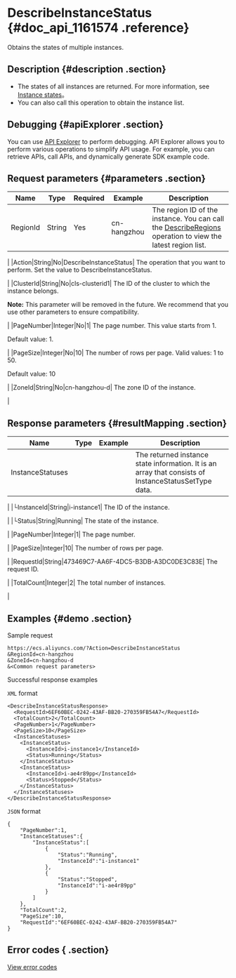 # DescribeInstanceStatus {#doc_api_1161574 .reference}

Obtains the states of multiple instances.

## Description {#description .section}

-   The states of all instances are returned. For more information, see [Instance states](~~25687~~)。
-   You can also call this operation to obtain the instance list.

## Debugging {#apiExplorer .section}

You can use [API Explorer](https://api.aliyun.com/#product=Ecs&api=DescribeInstanceStatus) to perform debugging. API Explorer allows you to perform various operations to simplify API usage. For example, you can retrieve APIs, call APIs, and dynamically generate SDK example code.

## Request parameters {#parameters .section}

|Name|Type|Required|Example|Description|
|----|----|--------|-------|-----------|
|RegionId|String|Yes|cn-hangzhou| The region ID of the instance. You can call the [DescribeRegions](~~25609~~) operation to view the latest region list.

 |
|Action|String|No|DescribeInstanceStatus| The operation that you want to perform. Set the value to DescribeInstanceStatus.

 |
|ClusterId|String|No|cls-clusterid1| The ID of the cluster to which the instance belongs.

 **Note:** This parameter will be removed in the future. We recommend that you use other parameters to ensure compatibility.

 |
|PageNumber|Integer|No|1| The page number. This value starts from 1.

 Default value: 1.

 |
|PageSize|Integer|No|10| The number of rows per page. Valid values: 1 to 50.

 Default value: 10

 |
|ZoneId|String|No|cn-hangzhou-d| The zone ID of the instance.

 |

## Response parameters {#resultMapping .section}

|Name|Type|Example|Description|
|----|----|-------|-----------|
|InstanceStatuses| | | The returned instance state information. It is an array that consists of InstanceStatusSetType data.

 |
|└InstanceId|String|i-instance1| The ID of the instance.

 |
|└Status|String|Running| The state of the instance.

 |
|PageNumber|Integer|1| The page number.

 |
|PageSize|Integer|10| The number of rows per page.

 |
|RequestId|String|473469C7-AA6F-4DC5-B3DB-A3DC0DE3C83E| The request ID.

 |
|TotalCount|Integer|2| The total number of instances.

 |

## Examples {#demo .section}

Sample request

``` {#request_demo}
https://ecs.aliyuncs.com/?Action=DescribeInstanceStatus
&RegionId=cn-hangzhou 
&ZoneId=cn-hangzhou-d
&<Common request parameters>
```

Successful response examples

`XML` format

``` {#xml_return_success_demo}
<DescribeInstanceStatusResponse>
  <RequestId>6EF60BEC-0242-43AF-BB20-270359FB54A7</RequestId> 
  <TotalCount>2</TotalCount> 
  <PageNumber>1</PageNumber> 
  <PageSize>10</PageSize> 
  <InstanceStatuses>
    <InstanceStatus>
      <InstanceId>i-instance1</InstanceId>
      <Status>Running</Status>
    </InstanceStatus>
    <InstanceStatus>
      <InstanceId>i-ae4r89pp</InstanceId>
      <Status>Stopped</Status>
    </InstanceStatus>
  </InstanceStatuses>
</DescribeInstanceStatusResponse>
```

`JSON` format

``` {#json_return_success_demo}
{
	"PageNumber":1,
	"InstanceStatuses":{
		"InstanceStatus":[
			{
				"Status":"Running",
				"InstanceId":"i-instance1"
			},
			{
				"Status":"Stopped",
				"InstanceId":"i-ae4r89pp"
			}
		]
	},
	"TotalCount":2,
	"PageSize":10,
	"RequestId":"6EF60BEC-0242-43AF-BB20-270359FB54A7"
}
```

## Error codes { .section}

[View error codes](https://error-center.aliyun.com/status/product/Ecs)


